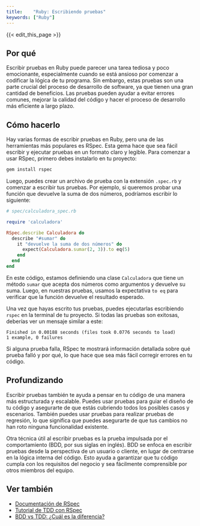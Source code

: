 ```yaml
---
title:    "Ruby: Escribiendo pruebas"
keywords: ["Ruby"]
---
```


{{< edit_this_page >}}

## Por qué

Escribir pruebas en Ruby puede parecer una tarea tediosa y poco emocionante, especialmente cuando se está ansioso por comenzar a codificar la lógica de tu programa. Sin embargo, estas pruebas son una parte crucial del proceso de desarrollo de software, ya que tienen una gran cantidad de beneficios. Las pruebas pueden ayudar a evitar errores comunes, mejorar la calidad del código y hacer el proceso de desarrollo más eficiente a largo plazo.

## Cómo hacerlo

Hay varias formas de escribir pruebas en Ruby, pero una de las herramientas más populares es RSpec. Esta gema hace que sea fácil escribir y ejecutar pruebas en un formato claro y legible. Para comenzar a usar RSpec, primero debes instalarlo en tu proyecto:

```ruby
gem install rspec
```

Luego, puedes crear un archivo de prueba con la extensión `.spec.rb` y comenzar a escribir tus pruebas. Por ejemplo, si queremos probar una función que devuelve la suma de dos números, podríamos escribir lo siguiente:

```ruby
# spec/calculadora_spec.rb

require 'calculadora'

RSpec.describe Calculadora do
  describe "#sumar" do
    it "devuelve la suma de dos números" do
      expect(Calculadora.sumar(2, 3)).to eq(5)
    end
  end
end
```

En este código, estamos definiendo una clase `Calculadora` que tiene un método `sumar` que acepta dos números como argumentos y devuelve su suma. Luego, en nuestras pruebas, usamos la expectativa `to eq` para verificar que la función devuelve el resultado esperado.

Una vez que hayas escrito tus pruebas, puedes ejecutarlas escribiendo `rspec` en la terminal de tu proyecto. Si todas las pruebas son exitosas, deberías ver un mensaje similar a este:

```
Finished in 0.00188 seconds (files took 0.0776 seconds to load)
1 example, 0 failures
```

Si alguna prueba falla, RSpec te mostrará información detallada sobre qué prueba falló y por qué, lo que hace que sea más fácil corregir errores en tu código.

## Profundizando

Escribir pruebas también te ayuda a pensar en tu código de una manera más estructurada y escalable. Puedes usar pruebas para guiar el diseño de tu código y asegurarte de que estás cubriendo todos los posibles casos y escenarios. También puedes usar pruebas para realizar pruebas de regresión, lo que significa que puedes asegurarte de que tus cambios no han roto ninguna funcionalidad existente.

Otra técnica útil al escribir pruebas es la prueba impulsada por el comportamiento (BDD, por sus siglas en inglés). BDD se enfoca en escribir pruebas desde la perspectiva de un usuario o cliente, en lugar de centrarse en la lógica interna del código. Esto ayuda a garantizar que tu código cumpla con los requisitos del negocio y sea fácilmente comprensible por otros miembros del equipo.

## Ver también

- [Documentación de RSpec](https://rspec.info/documentation/)
- [Tutorial de TDD con RSpec](https://semaphoreci.com/community/tutorials/getting-started-with-rspec)
- [BDD vs TDD: ¿Cuál es la diferencia?](https://www.freecodecamp.org/news/tdd-vs-bdd-c62d3b2bfd3c/)
